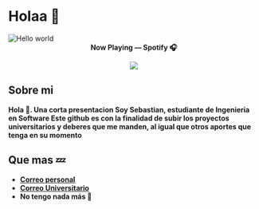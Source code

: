 # Holaa :wave:

<img src="https://raw.githubusercontent.com/sagar-viradiya/sagar-viradiya/master/resources/banner.png" alt="Hello world">

<div align=center >
<b>Now Playing — Spotify 🎧

<p>
<a href="https://spotify-github-profile.vercel.app/api/view.svg?uid=dt5j66fnmd1zuc3r2wyha39bn&redirect=true">
<img src="https://spotify-github-profile.vercel.app/api/view.svg?uid=dt5j66fnmd1zuc3r2wyha39bn&cover_image=true&theme=novatorem&show_offline=true&background_color=121212&interchange=true&bar_color=53b14f&bar_color_cover=false)"/>
</a>
</p>
</div>

## Sobre mi

Hola 👋. Una corta presentacion
Soy Sebastian, estudiante de Ingenieria en Software 
Este github es con la finalidad de subir los proyectos universitarios y deberes que me manden, al igual que otros aportes que tenga en su momento

## Que mas 💤

- [Correo personal](mailto:sebastianrb201@gmail.com)
- [Correo Universitario](mailto:gramirezb6@gmail.com)
- No tengo nada más 🤔

